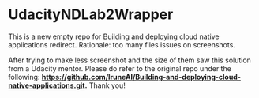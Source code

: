 # UdacityNDLab2Wrapper
This is a new empty repo for Building and deploying cloud native applications redirect. Rationale: too many files issues on screenshots.

After trying to make less screenshot and the size of them saw this solution from a Udacity mentor. Please do refer to the original repo under the following: **https://github.com/IruneAI/Building-and-deploying-cloud-native-applications.git.** Thank you!
